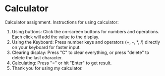 # Calculator
Calculator assignment. 
Instructions for using calculator:
1. Using buttons: Click the on-screen buttons for numbers and operations. Each click will add the value to the display.
2. Using the Keyboard: Press number keys and operators (+, -, *, /) directly on your keyboard for faster input.
3. Clearing display: Press "C" to clear everything, or press "delete" to delete the last character.
4. Calculating: Press "=" or hit "Enter" to get result.
5. Thank you for using my calculator.

